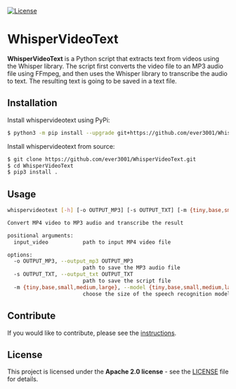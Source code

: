 [![License](https://img.shields.io/badge/License-Apache_2.0-blue.svg)](https://opensource.org/licenses/Apache-2.0)

# WhisperVideoText

**WhisperVideoText** is a Python script that extracts text from videos using the Whisper library. The script first converts the video file to an MP3 audio file using FFmpeg, and then uses the Whisper library to transcribe the audio to text. The resulting text is going to be saved in a text file.

## Installation

Install whispervideotext using PyPi:
``` bash
$ python3 -m pip install --upgrade git+https://github.com/ever3001/WhisperVideoText.git
```

Install whispervideotext from source:
```bash
$ git clone https://github.com/ever3001/WhisperVideoText.git
$ cd WhisperVideoText
$ pip3 install .
```

## Usage

```bash
whispervideotext [-h] [-o OUTPUT_MP3] [-s OUTPUT_TXT] [-m {tiny,base,small,medium,large}] input_video

Convert MP4 video to MP3 audio and transcribe the result

positional arguments:
  input_video           path to input MP4 video file

options:
  -o OUTPUT_MP3, --output_mp3 OUTPUT_MP3
                        path to save the MP3 audio file
  -s OUTPUT_TXT, --output_txt OUTPUT_TXT
                        path to save the script file
  -m {tiny,base,small,medium,large}, --model {tiny,base,small,medium,large}
                        choose the size of the speech recognition model
```

## Contribute

If you would like to contribute, please see the [instructions](./CONTRIBUTING.md).

## License

This project is licensed under the **Apache 2.0 license** - see the [LICENSE](./LICENSE) file for details.